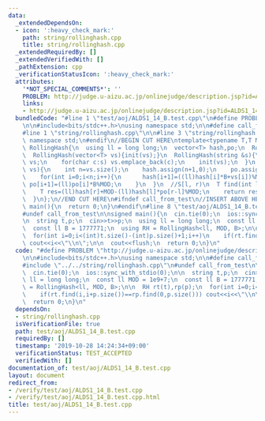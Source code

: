 ```yaml
---
data:
  _extendedDependsOn:
  - icon: ':heavy_check_mark:'
    path: string/rollinghash.cpp
    title: string/rollinghash.cpp
  _extendedRequiredBy: []
  _extendedVerifiedWith: []
  _pathExtension: cpp
  _verificationStatusIcon: ':heavy_check_mark:'
  attributes:
    '*NOT_SPECIAL_COMMENTS*': ''
    PROBLEM: http://judge.u-aizu.ac.jp/onlinejudge/description.jsp?id=ALDS1_14_B
    links:
    - http://judge.u-aizu.ac.jp/onlinejudge/description.jsp?id=ALDS1_14_B
  bundledCode: "#line 1 \"test/aoj/ALDS1_14_B.test.cpp\"\n#define PROBLEM \"http://judge.u-aizu.ac.jp/onlinejudge/description.jsp?id=ALDS1_14_B\"\
    \n\n#include<bits/stdc++.h>\nusing namespace std;\n\n#define call_from_test\n\
    #line 1 \"string/rollinghash.cpp\"\n\n#line 3 \"string/rollinghash.cpp\"\nusing\
    \ namespace std;\n#endif\n//BEGIN CUT HERE\ntemplate<typename T,T MOD,T B>\nstruct\
    \ RollingHash{\n  using ll = long long;\n  vector<T> hash,po;\n  RollingHash(){}\n\
    \  RollingHash(vector<T> vs){init(vs);}\n  RollingHash(string &s){\n    vector<T>\
    \ vs;\n    for(char c:s) vs.emplace_back(c);\n    init(vs);\n  }\n  void init(vector<T>\
    \ vs){\n    int n=vs.size();\n    hash.assign(n+1,0);\n    po.assign(n+1,1);\n\
    \    for(int i=0;i<n;i++){\n      hash[i+1]=((ll)hash[i]*B+vs[i])%MOD;\n     \
    \ po[i+1]=(ll)po[i]*B%MOD;\n    }\n  }\n  //S[l, r)\n  T find(int l,int r){\n\
    \    T res=(ll)hash[r]+MOD-(ll)hash[l]*po[r-l]%MOD;\n    return res>=MOD?res-MOD:res;\n\
    \  }\n};\n//END CUT HERE\n#ifndef call_from_test\n//INSERT ABOVE HERE\nsigned\
    \ main(){\n  return 0;\n}\n#endif\n#line 8 \"test/aoj/ALDS1_14_B.test.cpp\"\n\
    #undef call_from_test\n\nsigned main(){\n  cin.tie(0);\n  ios::sync_with_stdio(0);\n\
    \n  string t,p;\n  cin>>t>>p;\n  using ll = long long;\n  const ll MOD = 1e9+7;\n\
    \  const ll B = 1777771;\n  using RH = RollingHash<ll, MOD, B>;\n\n  RH rt(t),rp(p);\n\
    \  for(int i=0;i<(int)t.size()-(int)p.size()+1;i++)\n    if(rt.find(i,i+p.size())==rp.find(0,p.size()))\
    \ cout<<i<<\"\\n\";\n\n  cout<<flush;\n  return 0;\n}\n"
  code: "#define PROBLEM \"http://judge.u-aizu.ac.jp/onlinejudge/description.jsp?id=ALDS1_14_B\"\
    \n\n#include<bits/stdc++.h>\nusing namespace std;\n\n#define call_from_test\n\
    #include \"../../string/rollinghash.cpp\"\n#undef call_from_test\n\nsigned main(){\n\
    \  cin.tie(0);\n  ios::sync_with_stdio(0);\n\n  string t,p;\n  cin>>t>>p;\n  using\
    \ ll = long long;\n  const ll MOD = 1e9+7;\n  const ll B = 1777771;\n  using RH\
    \ = RollingHash<ll, MOD, B>;\n\n  RH rt(t),rp(p);\n  for(int i=0;i<(int)t.size()-(int)p.size()+1;i++)\n\
    \    if(rt.find(i,i+p.size())==rp.find(0,p.size())) cout<<i<<\"\\n\";\n\n  cout<<flush;\n\
    \  return 0;\n}\n"
  dependsOn:
  - string/rollinghash.cpp
  isVerificationFile: true
  path: test/aoj/ALDS1_14_B.test.cpp
  requiredBy: []
  timestamp: '2019-10-28 14:24:34+09:00'
  verificationStatus: TEST_ACCEPTED
  verifiedWith: []
documentation_of: test/aoj/ALDS1_14_B.test.cpp
layout: document
redirect_from:
- /verify/test/aoj/ALDS1_14_B.test.cpp
- /verify/test/aoj/ALDS1_14_B.test.cpp.html
title: test/aoj/ALDS1_14_B.test.cpp
---
```

